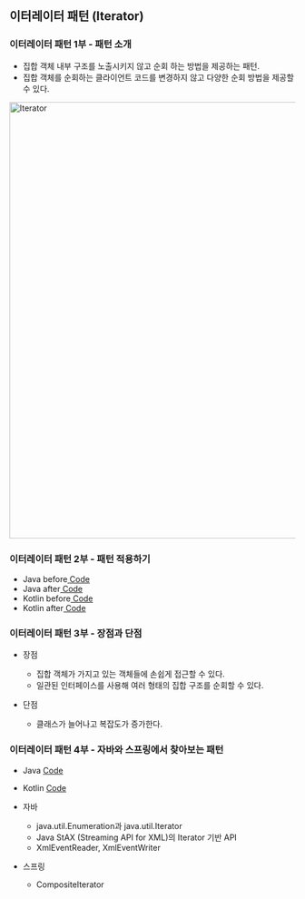 ## 이터레이터 패턴 (Iterator)

### 이터레이터 패턴 1부 - 패턴 소개

- 집합 객체 내부 구조를 노출시키지 않고 순회 하는 방법을 제공하는 패턴.
- 집합 객체를 순회하는 클라이언트 코드를 변경하지 않고 다양한 순회 방법을 제공할 수 있다.

<img width="769" alt="Iterator" src="https://user-images.githubusercontent.com/64997245/189483565-155cfcc3-f67d-45b1-9760-74566764136b.png">

### 이터레이터 패턴 2부 - 패턴 적용하기

- Java before<a href="../../example/src/main/kotlin/com/example/_03_behavioral_patterns/_16_iterator/java/_01_before">
  Code</a>
- Java after<a href="../../example/src/main/kotlin/com/example/_03_behavioral_patterns/_16_iterator/java/_02_after">
  Code</a>
- Kotlin before<a href="../../example/src/main/kotlin/com/example/_03_behavioral_patterns/_16_iterator/kt/_01_before">
  Code</a>
- Kotlin after<a href="../../example/src/main/kotlin/com/example/_03_behavioral_patterns/_16_iterator/kt/_02_after">
  Code</a>

### 이터레이터 패턴 3부 - 장점과 단점

- 장점
    - 집합 객체가 가지고 있는 객체들에 손쉽게 접근할 수 있다.
    - 일관된 인터페이스를 사용해 여러 형태의 집합 구조를 순회할 수 있다.

- 단점
    - 클래스가 늘어나고 복잡도가 증가한다.

### 이터레이터 패턴 4부 - 자바와 스프링에서 찾아보는 패턴

- Java <a href="../../example/src/main/kotlin/com/example/_03_behavioral_patterns/_16_iterator/java/_03_java">
  Code</a>
- Kotlin <a href="../../example/src/main/kotlin/com/example/_03_behavioral_patterns/_16_iterator/kt/_03_java">
  Code</a>

- 자바
    - java.util.Enumeration과 java.util.Iterator
    - Java StAX (Streaming API for XML)의 Iterator 기반 API
    - XmlEventReader, XmlEventWriter

- 스프링
    - CompositeIterator
